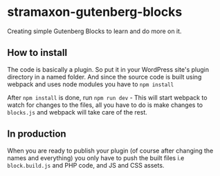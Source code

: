 # stramaxon-gutenberg-blocks
Creating simple Gutenberg Blocks to learn and do more on it.


## How to install

The code is basically a plugin. So put it in your WordPress site's plugin directory in a named folder. And since the source code is built using webpack and uses node modules you have to `npm install`

After `npm install` is done, run `npm run dev` - This will start webpack to watch for changes to the files, all you have to do is make changes to `blocks.js` and webpack will take care of the rest. 

## In production

When you are ready to publish your plugin (of course after changing the names and everything) you only have to push the built files i.e `block.build.js` and PHP code, and JS and CSS assets.
